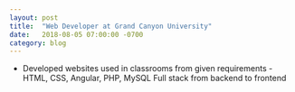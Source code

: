 ```yaml
---
layout: post
title:  "Web Developer at Grand Canyon University"
date:   2018-08-05 07:00:00 -0700
category: blog
---
```


* Developed websites used in classrooms from given requirements - HTML, CSS, Angular, PHP, MySQL
Full stack from backend to frontend
